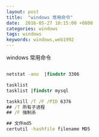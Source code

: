 ```yaml
---
layout: post
title:  "windows 常用命令"
date:  2016-05-27 10:15:00 +0800
categories: windows
tags: windows
keywords: windows,web1992
---
```


windows 常用命令

<!--more-->

```bat

netstat -ano  |findstr 3306

tasklist
tasklist |findstr mysql

taskkill /T /F /PID 6376
## /T 所有子进程
## /F 强制杀

## 文件md5
certutil -hashfile filename MD5
```
